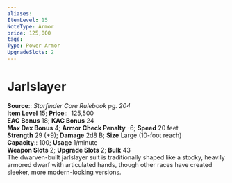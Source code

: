```yaml
---
aliases: 
ItemLevel: 15
NoteType: Armor
price: 125,000
tags: 
Type: Power Armor
UpgradeSlots: 2
---
```


# Jarlslayer

**Source**:: _Starfinder Core Rulebook pg. 204_  
**Item Level** 15;
**Price**::  125,500  
**EAC Bonus** 18; **KAC Bonus** 24  
**Max Dex Bonus** 4; **Armor Check Penalty** -6; **Speed** 20 feet  
**Strength** 29 (+9); **Damage** 2d8 B; **Size** Large (10-foot reach)  
**Capacity**:: 100; **Usage** 1/minute  
**Weapon Slots** 2; **Upgrade Slots** 2; **Bulk** 43  
The dwarven-built jarlslayer suit is traditionally shaped like a stocky, heavily armored dwarf with articulated hands, though other races have created sleeker, more modern-looking versions.
